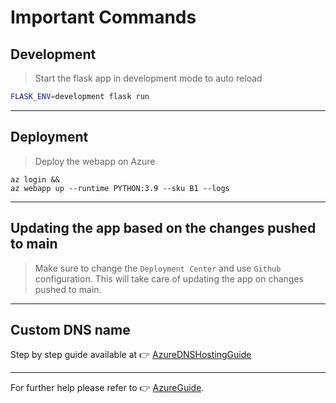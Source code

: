 # Important Commands 

## Development

> Start the flask app in development mode to auto reload

```bash
FLASK_ENV=development flask run
```
----
## Deployment 
> Deploy the webapp on Azure 
```
az login && 
az webapp up --runtime PYTHON:3.9 --sku B1 --logs
```

----
## Updating the app based on the changes pushed to main 
> Make sure to change the `Deployment Center` and use `Github` configuration. This will take care of 
> updating the app on changes pushed to main.

----

## Custom DNS name 


Step by step guide available at 👉 [AzureDNSHostingGuide](https://learn.microsoft.com/en-gb/azure/app-service/app-service-web-tutorial-custom-domain?WT.mc_id=AZ-MVP-5003203&tabs=root%2Cazurecli)


----

For further help please refer to 👉 [AzureGuide](https://learn.microsoft.com/en-us/azure/app-service/quickstart-python?tabs=flask%2Cwindows%2Cazure-cli%2Cvscode-deploy%2Cdeploy-instructions-azportal%2Cterminal-bash%2Cdeploy-instructions-zip-azcli). 